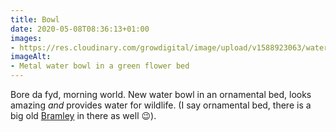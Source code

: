 ```yaml
---
title: Bowl
date: 2020-05-08T08:36:13+01:00
images:
- https://res.cloudinary.com/growdigital/image/upload/v1588923063/water-bowl-276125.jpg
imageAlt:
- Metal water bowl in a green flower bed
---
```


Bore da fyd, morning world. New water bowl in an ornamental bed, looks amazing _and_ provides water for wildlife. (I say ornamental bed, there is a big old [Bramley](https://www.orangepippin.com/varieties/apples/bramley) in there as well 😉).

